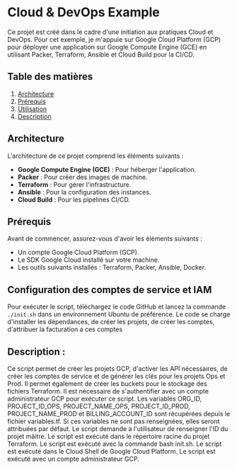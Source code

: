 # Cloud & DevOps Example

Ce projet est créé dans le cadre d'une initiation aux pratiques Cloud et DevOps. Pour cet exemple, je m'appuie sur Google Cloud Platform (GCP) pour déployer une application sur Google Compute Engine (GCE) en utilisant Packer, Terraform, Ansible et Cloud Build pour la CI/CD.

## Table des matières
1. [Architecture](#architecture)
2. [Prérequis](#prérequis)
3. [Utilisation](#utilisation)
4. [Description](#description)

## Architecture

L'architecture de ce projet comprend les éléments suivants :
- **Google Compute Engine (GCE)** : Pour héberger l'application.
- **Packer** : Pour créer des images de machine.
- **Terraform** : Pour gérer l'infrastructure.
- **Ansible** : Pour la configuration des instances.
- **Cloud Build** : Pour les pipelines CI/CD.

## Prérequis

Avant de commencer, assurez-vous d'avoir les éléments suivants :
- Un compte Google Cloud Platform (GCP).
- Le SDK Google Cloud installé sur votre machine.
- Les outils suivants installés : Terraform, Packer, Ansible, Docker.

## Configuration des comptes de service et IAM

Pour exécuter le script, téléchargez le code GitHub et lancez la commande `./init.sh` dans un environnement Ubuntu de préférence.
Le code se charge d'installer les dépendances, de créer les projets, de créer les comptes, d'attribuer la facturation a ces comptes

## Description : 
Ce script permet de créer les projets GCP, d'activer les API nécessaires, de créer les comptes de service et de générer les clés pour les projets Ops et Prod.
Il permet également de créer les buckets pour le stockage des fichiers Terraform.
Il est nécessaire de s'authentifier avec un compte administrateur GCP pour exécuter ce script.
Les variables ORG_ID, PROJECT_ID_OPS, PROJECT_NAME_OPS, PROJECT_ID_PROD, PROJECT_NAME_PROD et BILLING_ACCOUNT_ID sont récupérées depuis le fichier variables.tf.
Si ces variables ne sont pas renseignées, elles seront attribuées par défaut.
Le script demande à l'utilisateur de renseigner l'ID du projet mâitre.
Le script est exécuté dans le répertoire racine du projet Terraform.
Le script est exécuté avec la commande bash init.sh.
Le script est exécuté dans le Cloud Shell de Google Cloud Platform.
Le script est exécuté avec un compte administrateur GCP.

